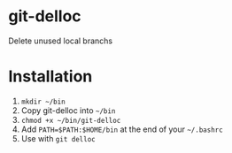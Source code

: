 # git-delloc
Delete unused local branchs
# Installation

1. `mkdir ~/bin`
2. Copy git-delloc into `~/bin`
3. `chmod +x ~/bin/git-delloc`
4. Add `PATH=$PATH:$HOME/bin` at the end of your `~/.bashrc`
5. Use with `git delloc`
